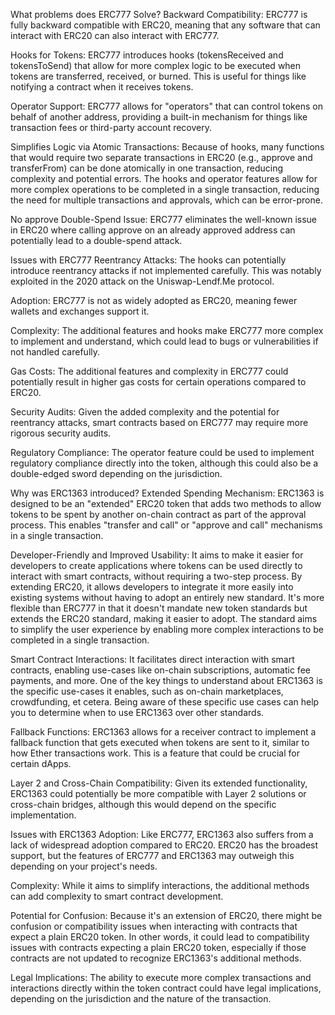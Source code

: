 What problems does ERC777 Solve?
Backward Compatibility: ERC777 is fully backward compatible with ERC20, meaning that any software that can interact with ERC20 can also interact with ERC777.

Hooks for Tokens: ERC777 introduces hooks (tokensReceived and tokensToSend) that allow for more complex logic to be executed when tokens are transferred, received, or burned. This is useful for things like notifying a contract when it receives tokens.

Operator Support: ERC777 allows for "operators" that can control tokens on behalf of another address, providing a built-in mechanism for things like transaction fees or third-party account recovery.

Simplifies Logic via Atomic Transactions: Because of hooks, many functions that would require two separate transactions in ERC20 (e.g., approve and transferFrom) can be done atomically in one transaction, reducing complexity and potential errors. The hooks and operator features allow for more complex operations to be completed in a single transaction, reducing the need for multiple transactions and approvals, which can be error-prone.

No approve Double-Spend Issue: ERC777 eliminates the well-known issue in ERC20 where calling approve on an already approved address can potentially lead to a double-spend attack.


Issues with ERC777
Reentrancy Attacks: The hooks can potentially introduce reentrancy attacks if not implemented carefully. This was notably exploited in the 2020 attack on the Uniswap-Lendf.Me protocol.

Adoption: ERC777 is not as widely adopted as ERC20, meaning fewer wallets and exchanges support it.

Complexity: The additional features and hooks make ERC777 more complex to implement and understand, which could lead to bugs or vulnerabilities if not handled carefully.

Gas Costs: The additional features and complexity in ERC777 could potentially result in higher gas costs for certain operations compared to ERC20.

Security Audits: Given the added complexity and the potential for reentrancy attacks, smart contracts based on ERC777 may require more rigorous security audits.

Regulatory Compliance: The operator feature could be used to implement regulatory compliance directly into the token, although this could also be a double-edged sword depending on the jurisdiction.



Why was ERC1363 introduced?
Extended Spending Mechanism: ERC1363 is designed to be an "extended" ERC20 token that adds two methods to allow tokens to be spent by another on-chain contract as part of the approval process. This enables "transfer and call" or "approve and call" mechanisms in a single transaction.

Developer-Friendly and Improved Usability: It aims to make it easier for developers to create applications where tokens can be used directly to interact with smart contracts, without requiring a two-step process. By extending ERC20, it allows developers to integrate it more easily into existing systems without having to adopt an entirely new standard. It's more flexible than ERC777 in that it doesn't mandate new token standards but extends the ERC20 standard, making it easier to adopt. The standard aims to simplify the user experience by enabling more complex interactions to be completed in a single transaction.

Smart Contract Interactions: It facilitates direct interaction with smart contracts, enabling use-cases like on-chain subscriptions, automatic fee payments, and more. One of the key things to understand about ERC1363 is the specific use-cases it enables, such as on-chain marketplaces, crowdfunding, et cetera. Being aware of these specific use cases can help you to determine when to use ERC1363 over other standards.

Fallback Functions: ERC1363 allows for a receiver contract to implement a fallback function that gets executed when tokens are sent to it, similar to how Ether transactions work. This is a feature that could be crucial for certain dApps.

Layer 2 and Cross-Chain Compatibility: Given its extended functionality, ERC1363 could potentially be more compatible with Layer 2 solutions or cross-chain bridges, although this would depend on the specific implementation.



Issues with ERC1363
Adoption: Like ERC777, ERC1363 also suffers from a lack of widespread adoption compared to ERC20. ERC20 has the broadest support, but the features of ERC777 and ERC1363 may outweigh this depending on your project's needs.

Complexity: While it aims to simplify interactions, the additional methods can add complexity to smart contract development.

Potential for Confusion: Because it's an extension of ERC20, there might be confusion or compatibility issues when interacting with contracts that expect a plain ERC20 token. In other words, it could lead to compatibility issues with contracts expecting a plain ERC20 token, especially if those contracts are not updated to recognize ERC1363's additional methods.

Legal Implications: The ability to execute more complex transactions and interactions directly within the token contract could have legal implications, depending on the jurisdiction and the nature of the transaction.